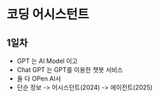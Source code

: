 # 코딩 어시스턴트
## 1일차
 - GPT 는 AI Model 이고
 - Chat GPT 는 GPT를 이용한 챗봇 서비스
 - 둘 다 OPen AI사 
 - 단순 정보 -> 어시스던트(2024) -> 에이전트(2025)